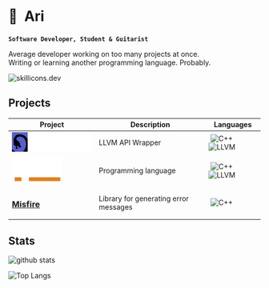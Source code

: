# 🐾&nbsp;&nbsp;Ari

**`Software Developer, Student & Guitarist`**

Average developer working on too many projects at once. \
Writing or learning another programming language. Probably.

![skillicons.dev](https://skillicons.dev/icons?i=c,cpp,java,py,css,html,github,vscode,clion,discord&perline=5)

## Projects

| Project | Description | Languages |
|    -    |      -      |     -     |
| <a href="https://github.com/Fuechs/eisdrache"><img width=200 src="assets/eisdrache-title.png"></a> | LLVM API Wrapper | ![C++][cpp-badge] ![LLVM][llvm-badge]
| <a href="https://github.com/Fuechs/Lynx"><img width=100 src="assets/lynx-logo-white.png"></a> | Programming language | ![C++][cpp-badge] ![LLVM][llvm-badge]
| [<h3>Misfire</h3>](https://github.com/Fuechs/Misfire) | Library for generating error messages | ![C++][cpp-badge]

## Stats

![github stats](https://github-readme-stats.vercel.app/api?username=Fuechs&show_icons=true&theme=dark)

![Top Langs](https://github-readme-stats.vercel.app/api/top-langs/?username=Fuechs&layout=compact&theme=dark)

[cpp-badge]: https://img.shields.io/badge/C++-1a3b63?logo=cplusplus&logoColor=white&style=for-the-badge
[llvm-badge]: https://img.shields.io/badge/LLVM-4c1717?logo=llvm&logoColor=white&style=for-the-badge